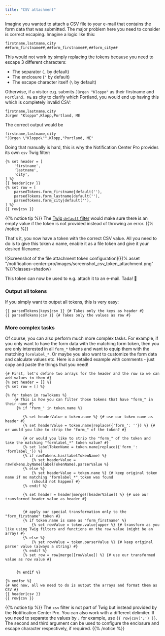 ```yaml
---
title: "CSV attachment"
---
```


Imagine you wanted to attach a CSV file to your e-mail that contains the form data that was submitted.
The major problem here you need to consider is correct escaping. Imagine a logic like this:

```
firstname,lastname,city
##form_firstname##,##form_firstname##,##form_city##
```

This would not work by simply replacing the tokens because you need to escape 3 different characters:

* The separator (`,` by default)
* The enclosure (`"` by default)
* The escape character itself (`\` by default)

Otherwise, if a visitor e.g. submits `Jürgen "Kloppo"` as their firstname and `Portland, ME` as city to clarify which 
Portland, you would end up having this which is completely invalid CSV:

```
firstname,lastname,city
Jürgen "Kloppo",Klopp,Portland, ME
```

The correct output would be

```
firstname,lastname,city
"Jürgen \"Kloppo\"",Klopp,"Portland, ME"
```

Doing that manually is hard, this is why the Notification Center Pro provides its own `csv` Twig filter:

```twig
{% set header = [
    'firstname', 
    'lastname',
    'city',
] %}
{{ header|csv }}
{% set row = [
    parsedTokens.form_firstname|default(''), 
    parsedTokens.form_lastname|default(''), 
    parsedTokens.form_city|default(''), 
] %}
{{ row|csv }}
```

{{% notice tip %}}
The [Twig `default` filter](https://twig.symfony.com/doc/3.x/filters/default.html) would make sure there is an empty 
value if the token is not provided instead of throwing an error.
{{% /notice %}}

That's it, you now have a token with the correct CSV value. All you need to do is to give this token a name, enable 
it as a file token and give it your desired filename:

![Screenshot of the file attachment token configuration]({{% asset "/notification-center-pro/images/screenshot_csv_token_attachment.png" %}}?classes=shadow)

This token can now be used to e.g. attach it to an e-mail. Tada! 🎉

### Output all tokens

If you simply want to output all tokens, this is very easy:

```twig
{{ parsedTokens|keys|csv }} {# Takes only the keys as header #}
{{ parsedTokens|csv }} {# Takes only the values as row #}
````

### More complex tasks

Of course, you can also perform much more complex tasks. For example, if you only want to have the form data with the
matching form token, then you are only interested in all `form_*` tokens and want to equip them
with the matching `formlabel_*`. Or maybe you also want to customize the form data and calculate
values etc. Here is a detailed example with comments - just copy and paste the things
that you need!

```twig
{# First, let's define two arrays for the header and the row so we can add values to them #}
{% set header = [] %}
{% set row = [] %}

{% for token in rawTokens %}
    {# This is how you can filter those tokens that have "form_" in their name #}
     {% if 'form_' in token.name %}
     
        {% set headerValue = token.name %} {# use our token name as header #}
        {% set headerValue = token.name|replace({'form_': ''}) %} {# or would you like to strip the "form_" of the token? #}
    
        {# or would you like to strip the "form_" of the token and take the matching "formlabel_*" token value? #}
        {% set labelTokenName = token.name|replace({'form_': 'formlabel_'}) %}
        {% if rawTokens.has(labelTokenName) %}
            {% set headerValue = rawTokens.byName(labelTokenName).parserValue %} 
        {% else %}
            {% set headerValue = token.name %} {# keep original token name if no matching "formlabel_*" token was found 
            (should not happen) #}
        {% endif %}
        
        {% set header = header|merge([headerValue]) %} {# use our transformed header value as header #}


        {# apply our special transformation only to the "form_firstname" token #}
        {% if token.name is same as 'form_firstname' %}
            {% set rowValue = token.value|upper %} {# transform as you like using Twig filters and functions on the raw value (might be an array) #}
        {% else %}
            {% set rowValue = token.parserValue %} {# keep original parser value (always a string) #}
        {% endif %}
        {% set row = row|merge([rowValue]) %} {# use our transformed value as row value #}
        
        
     {% endif %}

{% endfor %}
{# And now, all we need to do is output the arrays and format them as CSV #}
{{ header|csv }}
{{ row|csv }}
```

{{% notice tip %}}
The `csv` filter is not part of Twig but instead provided by the Notification Center Pro. You can also work with a 
different delimiter. If you need to separate the values by `;` for example, use `{{ row|csv(';') }}`. The second and 
third argument can be used to configure the enclosure and escape character respectively, if required.
{{% /notice %}}
